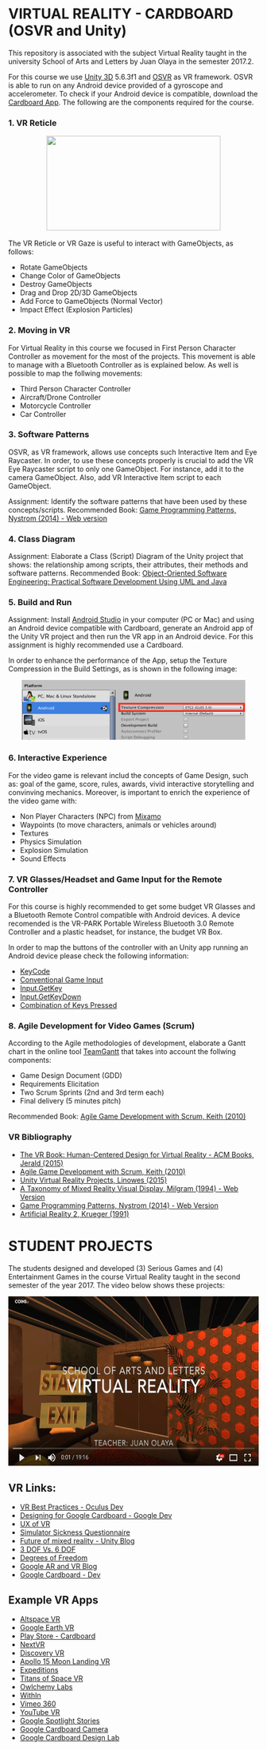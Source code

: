 # VIRTUAL REALITY - CARDBOARD  (OSVR and Unity)

This repository is associated with the subject Virtual Reality taught in the university School of Arts and Letters by Juan Olaya in the semester 2017.2. 

For this course we use [Unity 3D](https://unity3d.com/) 5.6.3f1 and [OSVR](https://github.com/OSVR/OSVR-Unity) as VR framework. OSVR is able to run on any Android device provided of a gyroscope and accelerometer. To check if your Android device is compatible, download the [Cardboard App](https://play.google.com/store/apps/details?id=com.google.samples.apps.cardboarddemo&hl=es_419). The following are the components required for the course.


### 1. VR Reticle 

<p align="center">
  <a>
    <img src="Images/VRreticle.gif" width=350 height=190>
  </a>
</p>

The VR Reticle or VR Gaze is useful to interact with GameObjects, as follows:
- Rotate GameObjects
- Change Color of GameObjects
- Destroy GameObjects
- Drag and Drop 2D/3D GameObjects
- Add Force to GameObjects (Normal Vector)
- Impact Effect (Explosion Particles)

### 2. Moving in VR
For Virtual Reality in this course we focused in First Person Character Controller as movement for the most of the projects. This movement is able to manage with a Bluetooth Controller as is explained below. As well is possible to map the follwing movements:
- Third Person Character Controller
- Aircraft/Drone Controller
- Motorcycle Controller
- Car Controller

### 3. Software Patterns 
OSVR, as VR framework, allows use concepts such Interactive Item and Eye Raycaster. In order, to use these concepts properly is crucial to add the VR Eye Raycaster script to only one GameObject. For instance, add it to the camera GameObject. Also, add VR Interactive Item script to each GameObject. 

Assignment: Identify the software patterns that have been used by these concepts/scripts.
Recommended Book: [Game Programming Patterns, Nystrom (2014) - Web version](http://gameprogrammingpatterns.com/contents.html)

### 4. Class Diagram

Assignment: Elaborate a Class (Script) Diagram of the Unity project that shows: the relationship among scripts, their attributes, their methods and software patterns. Recommended Book: [Object-Oriented Software Engineering: Practical Software Development Using UML and Java](https://www.amazon.com/Object-Oriented-Software-Engineering-Practical-Development/dp/0077109082)

### 5. Build and Run
Assignment: Install [Android Studio](https://developer.android.com/studio/index.html) in your computer (PC or Mac) and using an Android device compatible with Cardboard, generate an Android app of the Unity VR project and then run the VR app in an Android device. For this assignment is highly recommended use a Cardboard.

In order to enhance the performance of the App, setup the Texture Compression in the Build Settings, as is shown in the following image:

<p align="center">
  <a>
    <img src="Images/BuildAndRun.png" width=450 height=120>
  </a>
</p>

### 6. Interactive Experience
For the video game is relevant includ the concepts of Game Design, such as: goal of the game, score, rules, awards, vivid interactive storytelling and convinving mechanics. Moreover, is important to enrich the experience of the video game with:

- Non Player Characters (NPC) from [Mixamo](https://www.mixamo.com)
- Waypoints (to move characters, animals or vehicles around)
- Textures
- Physics Simulation
- Explosion Simulation
- Sound Effects 


### 7.  VR Glasses/Headset and Game Input for the Remote Controller 
For this course is highly recommended to get some budget VR Glasses and a Bluetooth Remote Control compatible with Android devices. A device recomended is the VR-PARK Portable Wireless Bluetooth 3.0 Remote Controller and a plastic headset, for instance, the budget VR Box.

In order to map the buttons of the controller with an Unity app running an Android device please check the following information:

- [KeyCode](https://docs.unity3d.com/ScriptReference/KeyCode.html)
- [Conventional Game Input](https://docs.unity3d.com/Manual/ConventionalGameInput.html)
- [Input.GetKey](https://docs.unity3d.com/ScriptReference/Input.GetKey.html)
- [Input.GetKeyDown](https://docs.unity3d.com/ScriptReference/Input.GetKeyDown.html)
- [Combination of Keys Pressed](https://answers.unity.com/questions/49285/how-can-i-get-a-combination-of-keys-pressed.html)

### 8. Agile Development for Video Games (Scrum)
According to the Agile methodologies of development, elaborate a Gantt chart in the online tool [TeamGantt](https://www.teamgantt.com/) that takes into account the follwing components:
- Game Design Document (GDD)
- Requirements Elicitation
- Two Scrum Sprints (2nd and 3rd term each) 
- Final delivery (5 minutes pitch)

Recommended Book: [Agile Game Development with Scrum, Keith (2010)](https://www.amazon.com/Agile-Development-Scrum-Addison-Wesley-Signature/dp/0321618521/ref=sr_1_1?ie=UTF8&qid=1516825327&sr=8-1&keywords=agile+game+development+with+scrum)

### VR Bibliography
- [The VR Book: Human-Centered Design for Virtual Reality - ACM Books, Jerald (2015)](https://www.amazon.com/VR-Book-Human-Centered-Virtual-Reality/dp/1970001127/ref=sr_1_1?ie=UTF8&qid=1516756592&sr=8-1&keywords=VR-Book-Human-Centered-Virtual-Reality)
- [Agile Game Development with Scrum, Keith (2010)](https://www.amazon.com/Agile-Development-Scrum-Addison-Wesley-Signature/dp/0321618521/ref=sr_1_1?ie=UTF8&qid=1516825327&sr=8-1&keywords=agile+game+development+with+scrum)
- [Unity Virtual Reality Projects, Linowes (2015)](https://www.amazon.com/dp/178398855X/ref=sspa_dk_detail_0?psc=1&pd_rd_i=178398855X&pd_rd_wg=wDE6o&pd_rd_r=VS6C5Y7P24ZZC3FJ6KR5&pd_rd_w=03w3M)
- [A Taxonomy of Mixed Reality Visual Display, Milgram (1994) - Web Version](http://etclab.mie.utoronto.ca/people/paul_dir/IEICE94/ieice.html)
- [Game Programming Patterns, Nystrom (2014) - Web Version](http://gameprogrammingpatterns.com/contents.html)
- [Artificial Reality 2, Krueger (1991)](https://www.amazon.com/Artificial-Reality-2nd-Myron-Krueger/dp/0201522608/ref=sr_1_2?ie=UTF8&qid=1497846274&sr=8-2&keywords=Artificial+Reality)


# STUDENT PROJECTS
The students designed and developed (3) Serious Games and (4) Entertainment Games in the course Virtual Reality taught in the second semester of the year 2017. The video below shows these projects:

<p align="center">
  <a href="https://youtu.be/51uu72lHyX4" target="_blank">
    <img src="Images/YoutubeVideo.png" width=600 height=340>
  </a>
</p>

## VR Links:
- [VR Best Practices - Oculus Dev](https://developer.oculus.com/design/latest/concepts/book-bp/)
- [Designing for Google Cardboard - Google Dev](https://designguidelines.withgoogle.com/cardboard/designing-for-google-cardboard/a-new-dimension.html)
- [UX of VR](https://www.uxofvr.com/)
- [Simulator Sickness Questionnaire](http://w3.uqo.ca/cyberpsy/docs/qaires/ssq/SSQ_va.pdf)
- [Future of mixed reality - Unity Blog](https://blogs.unity3d.com/2017/09/05/looking-to-the-future-of-mixed-reality-part-i/)
- [3 DOF Vs. 6 DOF](https://www.youtube.com/watch?v=Hu8si8Vgrmg&list=PLBD3ein1xee0HvbbWZxPmt76fISSpAERp&index=17)
- [Degrees of Freedom](http://www.leadingones.com/articles/intro-to-vr-4.html)
- [Google AR and VR Blog](https://blog.google/products/google-vr/)
- [Google Cardboard - Dev](https://developers.google.com/vr/) 

## Example VR Apps
- [Altspace VR](https://altvr.com/)
- [Google Earth VR](https://vr.google.com/earth/)
- [Play Store - Cardboard](https://play.google.com/store/apps/collection/promotion_3001011_cardboard_featured_apps?hl=es_419)
- [NextVR](https://www.nextvr.com/)
- [Discovery VR](https://play.google.com/store/apps/details?id=com.discovery.DiscoveryVR)
- [Apollo 15 Moon Landing VR](https://play.google.com/store/apps/details?id=com.ThomasKole.Apollo15VR)
- [Expeditions](https://play.google.com/store/apps/details?id=com.google.vr.expeditions)
- [Titans of Space VR](https://play.google.com/store/apps/details?id=com.drashvr.titansofspacecb)
- [Owlchemy Labs](https://owlchemylabs.com/)
- [WithIn](https://with.in/)
- [Vimeo 360](https://join.vimeo.com/360/)
- [YouTube VR](https://play.google.com/store/apps/details?id=com.google.android.apps.youtube.vr&hl=es)
- [Google Spotlight Stories](https://play.google.com/store/apps/details?id=com.google.android.spotlightstories&hl=es&rdid=com.google.android.spotlightstories)
- [Google Cardboard Camera](https://play.google.com/store/apps/details?id=com.google.vr.cyclops)
- [Google Cardboard Design Lab](https://play.google.com/store/apps/details?id=com.google.vr.cardboard.apps.designlab&hl=es)

